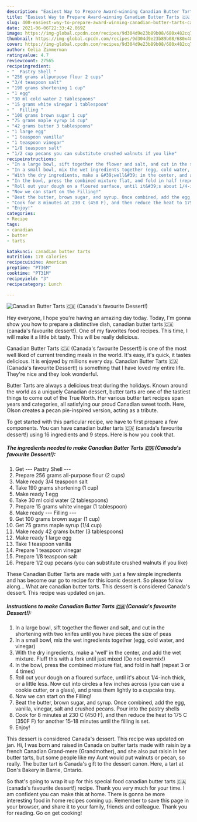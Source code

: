 ```yaml
---
description: "Easiest Way to Prepare Award-winning Canadian Butter Tarts 🇨🇦 (Canada&amp;#39;s favourite Dessert!)"
title: "Easiest Way to Prepare Award-winning Canadian Butter Tarts 🇨🇦 (Canada&amp;#39;s favourite Dessert!)"
slug: 400-easiest-way-to-prepare-award-winning-canadian-butter-tarts-canada-and-39-s-favourite-dessert
date: 2021-06-06T22:33:42.069Z
image: https://img-global.cpcdn.com/recipes/9d304d9e23b89b08/680x482cq70/canadian-butter-tarts-canadas-favourite-dessert-recipe-main-photo.jpg
thumbnail: https://img-global.cpcdn.com/recipes/9d304d9e23b89b08/680x482cq70/canadian-butter-tarts-canadas-favourite-dessert-recipe-main-photo.jpg
cover: https://img-global.cpcdn.com/recipes/9d304d9e23b89b08/680x482cq70/canadian-butter-tarts-canadas-favourite-dessert-recipe-main-photo.jpg
author: Celia Zimmerman
ratingvalue: 4.7
reviewcount: 27565
recipeingredient:
- "  Pastry Shell "
- "256 grams allpurpose flour 2 cups"
- "3/4 teaspoon salt"
- "190 grams shortening 1 cup"
- "1 egg"
- "30 ml cold water 2 tablespoons"
- "15 grams white vinegar 1 tablespoon"
- "  Filling "
- "100 grams brown sugar 1 cup"
- "75 grams maple syrup 14 cup"
- "42 grams butter 3 tablespoons"
- "1 large egg"
- "1 teaspoon vanilla"
- "1 teaspoon vinegar"
- "1/8 teaspoon salt"
- "1/2 cup pecans you can substitute crushed walnuts if you like"
recipeinstructions:
- "In a large bowl, sift together the flower and salt, and cut in the shortening with two knifes until you have pieces the size of peas"
- "In a small bowl, mix the wet ingredients together (egg, cold water, and vinegar)"
- "With the dry ingredients, make a &#39;well&#39; in the center, and add the wet mixture. Fluff this with a fork until just mixed (Do not overmix!)"
- "In the bowl, press the combined mixture flat, and fold in half (repeat 3 or 4 times)"
- "Roll out your dough on a floured surface, until it&#39;s about 1/4-inch thick, or a little less. Now cut into circles a few inches across (you can use a cookie cutter, or a glass), and press them lightly to a cupcake tray."
- "Now we can start on the Filling!"
- "Beat the butter, brown sugar, and syrup. Once combined, add the egg, vanilla, vinegar, salt and crushed pecans. Pour into the pastry shells"
- "Cook for 8 minutes at 230 C (450 F), and then reduce the heat to 175 C (350F F) for another 15-18 minutes until the filling is set."
- "Enjoy!"
categories:
- Recipe
tags:
- canadian
- butter
- tarts

katakunci: canadian butter tarts 
nutrition: 178 calories
recipecuisine: American
preptime: "PT36M"
cooktime: "PT31M"
recipeyield: "3"
recipecategory: Lunch

---
```



![Canadian Butter Tarts 🇨🇦 (Canada&#39;s favourite Dessert!)](https://img-global.cpcdn.com/recipes/9d304d9e23b89b08/680x482cq70/canadian-butter-tarts-canadas-favourite-dessert-recipe-main-photo.jpg)

Hey everyone, I hope you're having an amazing day today. Today, I'm gonna show you how to prepare a distinctive dish, canadian butter tarts 🇨🇦 (canada&#39;s favourite dessert!). One of my favorites food recipes. This time, I will make it a little bit tasty. This will be really delicious.

Canadian Butter Tarts 🇨🇦 (Canada&#39;s favourite Dessert!) is one of the most well liked of current trending meals in the world. It's easy, it's quick, it tastes delicious. It is enjoyed by millions every day. Canadian Butter Tarts 🇨🇦 (Canada&#39;s favourite Dessert!) is something that I have loved my entire life. They're nice and they look wonderful.

Butter Tarts are always a delicious treat during the holidays. Known around the world as a uniquely Canadian dessert, butter tarts are one of the tastiest things to come out of the True North. Her various butter tart recipes span years and categories, all satisfying our proud Canadian sweet tooth. Here, Olson creates a pecan pie-inspired version, acting as a tribute.


To get started with this particular recipe, we have to first prepare a few components. You can have canadian butter tarts 🇨🇦 (canada&#39;s favourite dessert!) using 16 ingredients and 9 steps. Here is how you cook that.

<!--inarticleads1-->

##### The ingredients needed to make Canadian Butter Tarts 🇨🇦 (Canada&#39;s favourite Dessert!):

1. Get  --- Pastry Shell ---
1. Prepare 256 grams all-purpose flour (2 cups)
1. Make ready 3/4 teaspoon salt
1. Take 190 grams shortening (1 cup)
1. Make ready 1 egg
1. Take 30 ml cold water (2 tablespoons)
1. Prepare 15 grams white vinegar (1 tablespoon)
1. Make ready  --- Filling ---
1. Get 100 grams brown sugar (1 cup)
1. Get 75 grams maple syrup (1/4 cup)
1. Make ready 42 grams butter (3 tablespoons)
1. Make ready 1 large egg
1. Take 1 teaspoon vanilla
1. Prepare 1 teaspoon vinegar
1. Prepare 1/8 teaspoon salt
1. Prepare 1/2 cup pecans (you can substitute crushed walnuts if you like)


These Canadian Butter Tarts are made with just a few simple ingredients and has become our go to recipe for this iconic dessert. So please follow along… What are canadian butter tarts. This dessert is considered Canada&#39;s dessert. This recipe was updated on jan. 

<!--inarticleads2-->

##### Instructions to make Canadian Butter Tarts 🇨🇦 (Canada&#39;s favourite Dessert!):

1. In a large bowl, sift together the flower and salt, and cut in the shortening with two knifes until you have pieces the size of peas
1. In a small bowl, mix the wet ingredients together (egg, cold water, and vinegar)
1. With the dry ingredients, make a &#39;well&#39; in the center, and add the wet mixture. Fluff this with a fork until just mixed (Do not overmix!)
1. In the bowl, press the combined mixture flat, and fold in half (repeat 3 or 4 times)
1. Roll out your dough on a floured surface, until it&#39;s about 1/4-inch thick, or a little less. Now cut into circles a few inches across (you can use a cookie cutter, or a glass), and press them lightly to a cupcake tray.
1. Now we can start on the Filling!
1. Beat the butter, brown sugar, and syrup. Once combined, add the egg, vanilla, vinegar, salt and crushed pecans. Pour into the pastry shells
1. Cook for 8 minutes at 230 C (450 F), and then reduce the heat to 175 C (350F F) for another 15-18 minutes until the filling is set.
1. Enjoy!


This dessert is considered Canada&#39;s dessert. This recipe was updated on jan. Hi, I was born and raised in Canada on butter tarts made with raisin by a french Canadian Grand-mere (Grandmother), and she also put raisin in her butter tarts, but some people like my Aunt would put walnuts or pecan, so really. The butter tart is Canada&#39;s gift to the dessert canon. Here, a tart at Don&#39;s Bakery in Barrie, Ontario. 

So that's going to wrap it up for this special food canadian butter tarts 🇨🇦 (canada&#39;s favourite dessert!) recipe. Thank you very much for your time. I am confident you can make this at home. There is gonna be more interesting food in home recipes coming up. Remember to save this page in your browser, and share it to your family, friends and colleague. Thank you for reading. Go on get cooking!
